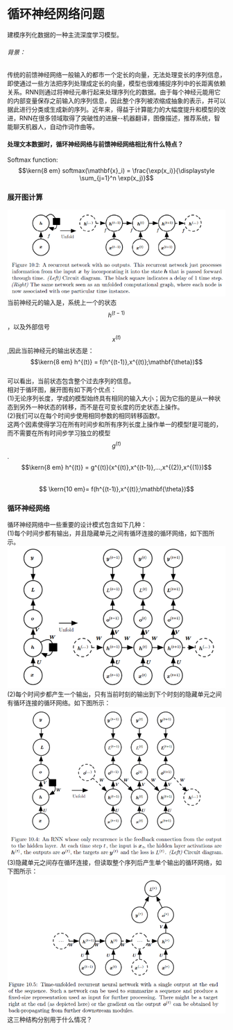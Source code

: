 # 循环神经网络问题

建模序列化数据的一种主流深度学习模型。

###### 背景：

传统的前馈神经网络一般输入的都市一个定长的向量，无法处理变长的序列信息，即使通过一些方法把序列处理成定长的向量，模型也很难捕捉序列中的长距离依赖关系。RNN则通过将神经元串行起来处理序列化的数据。由于每个神经元能用它的内部变量保存之前输入的序列信息，因此整个序列被浓缩成抽象的表示，并可以据此进行分类或生成新的序列。近年来，得益于计算能力的大幅度提升和模型的改进，RNN在很多领域取得了突破性的进展--机器翻译，图像描述，推荐系统，智能聊天机器人，自动作词作曲等。

#### 处理文本数据时，循环神经网络与前馈神经网络相比有什么特点？

Softmax function:  
$$\kern{8 em} softmax(\mathbf{x}_i) = \frac{\exp(x_i)}{\displaystyle \sum_{j=1}^n \exp(x_j)}$$

### 展开图计算

![](/assets/RNN_Unfold_map.png)  
当前神经元的输入是，系统上一个的状态$$h^{(t-1)}$$，以及外部信号$$x^{(t)}$$,因此当前神经元的输出状态是：  
$$\kern{8 em} h^{(t)} = f(h^{(t-1)},x^{(t)};\mathbf{\theta})$$  
可以看出，当前状态包含整个过去序列的信息。  
相对于循环图，展开图有如下两个优点：  
\(1\)无论序列长度，学成的模型始终具有相同的输入大小；因为它指的是从一种状态到另外一种状态的转移，而不是在可变长度的历史状态上操作。  
\(2\)我们可以在每个时间步使用相同参数的相同转移函数f。  
这两个因素使得学习在所有时间步和所有序列长度上操作单一的模型f是可能的，而不需要在所有时间步学习独立的模型$$g^{(t)}$$.  
$$\kern{8 em} h^{(t)} =  g^{(t)}(x^{(t)},x^{(t-1)},...,x^{(2)},x^{(1)})$$  
$$ \kern{10 em}= f(h^{(t-1)},x^{(t)};\mathbf{\theta})$$

### 循环神经网络

循环神经网络中一些重要的设计模式包含如下几种：  
\(1\)每个时间步都有输出，并且隐藏单元之间有循环连接的循环网络，如下图所示。  
![](/assets/RNN_General.png)  
\(2\)每个时间步都产生一个输出，只有当前时刻的输出到下个时刻的隐藏单元之间有循环连接的循环网络。如下图所示：  
![](/assets/RNN_DesignPattern_2.png)  
\(3\)隐藏单元之间存在循环连接，但读取整个序列后产生单个输出的循环网络，如下图所示：  
![](/assets/RNN_DesignPattern_3.png)
这三种结构分别用于什么情况？  
